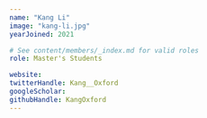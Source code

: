 ```yaml
---
name: "Kang Li"
image: "kang-li.jpg"
yearJoined: 2021

# See content/members/_index.md for valid roles
role: Master's Students

website:
twitterHandle: Kang__Oxford
googleScholar:
githubHandle: KangOxford
---
```

